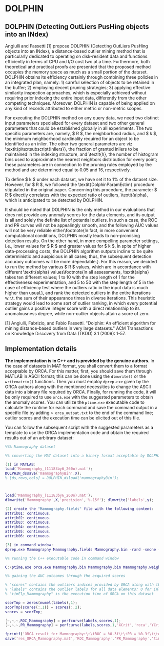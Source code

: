 # DOLPHIN

## DOLPHIN (Detecting OutLiers PusHing objects into an INdex)

Angiulli and Fassetti [1] propose DOLPHIN (Detecting OutLiers PusHing objects into an INdex), a distance-based outlier mining method that is particularly dedicated to operating on disk-resident data and functions efficiently in terms of CPU and I/O cost two at a time. Furthermore, both theoretical and practical proofs are presented that the proposed method occupies the memory space as much as a small portion of the dataset. DOLPHIN obtains its efficiency certainly through combining three policies in an integrated plan, namely: 1) careful selection of objects to be retained in the buffer; 2) employing decent pruning strategies; 3) applying effective similarity inspection approaches, which is especially achieved without requiring prior indexing the entire input data, differently from the other competing techniques. Moreover, DOLPHIN is capable of being applied on any kind of records attributed to either metric or non-metric scopes.

For executing the DOLPHIN method on any query data, we need two distinct input parameters specialized for every dataset and two other general parameters that could be established globally in all experiments. The two specific parameters are, namely, $ R $, the neighborhood radius, and $ k $, the minimum neighborhood cardinality required for an object to be identified as an inlier. The other two general parameters are viz \textit{p\textsubscript{inliers}}, the fraction of granted inliers to be maintained in the indexing structure, and \textit{h}, the number of histogram bins used to approximate the nearest neighbors distribution for every point; these parameters are in connection to the pruning rules employed by the method and are determined equal to 0.05 and 16, respectively.

To define $ k $ under each dataset, we have set it to 1\% of the dataset size. However, for $ R $, we followed the \textit{DolphinParamEstim} procedure stipulated in the original paper. Concerning this procedure, the parameter $ R $ directly correlates with the expected ratio of outliers, \textit{alpha}, which is anticipated to be detected by DOLPHIN.

It should be noted that DOLPHIN is the only method in our evaluations that does not provide any anomaly scores for the data elements, and its output is all and solely the definite list of potential outliers. In such a case, the ROC and PR curves will not be appealingly smooth, and the following AUC values will not be very reliable either\footnote{In fact, in more convenient computational conditions, DOLPHIN mostly leads to non-promising detection results. On the other hand, in more compelling parameter settings, i.e., lower values for $ R $ and greater values for $ k $, in spite of higher data-processing costs, the DOLPHIN algorithm outputs incline to be quite deterministic and auspicious in all cases; thus, the subsequent detection accuracy outcomes will be more dependable.}. For this reason, we decided to run the method by various $ R $ values, which are in accordance with different \textit{alpha} values\footnote{In all assessments, \textit{alpha} takes ten different values; 1 to 10 with the step length of 1 for the effectiveness experimentation, and 5 to 50 with the step length of 5 in the case of efficiency test where the outliers ratio in the input data is much higher than usual.}, and rank the detected outliers in the entire iterations w.r.t. the sum of their appearance times in diverse iterations. This heuristic strategy would lead to some sort of outlier ranking, in which every potential outlier gains a positive integer score with a direct relationship to its anomalousness degree, while non-outlier objects attain a score of zero.


[1] Angiulli, Fabrizio, and Fabio Fassetti. "Dolphin: An efficient algorithm for mining distance-based outliers in very large datasets." ACM Transactions on Knowledge Discovery from Data (TKDD) 3.1 (2009): 1-57.

## Implementation details

**The implementation is in C++ and is provided by the genuine authors**. In the case of datasets in MAT format, you shall convert them to a format acceptable by ORCA. For this matter, first, you should save them through MATLAB in ASCII format; this can be done using the `dlmwrite()` or the `writematrix()` functions. Then you must employ `dprep.exe` given by the ORCA authors along with the mentioned necessities to change the ASCII data into a binary file required by ORCA. Finally, for running the code, it will be only required to use `orca.exe` with the suggested parameters to obtain the anomaly scores. You can utilize the `ptime.exe` executable code to calculate the runtime for each command and save the command output in a specific file by adding `> orca_output.txt` to the end of the command line; outlier scores and the execution time can be elicited out of this file.

You can follow the subsequent script with the suggested parameters as a template to use the ORCA implementation code and obtain the required results out of an arbitrary dataset:

```matlab
%%% Mammography dataset

%% converting the MAT dataset into a binary format acceptable by DOLPHIN

(1) in MATLAB:
load('Mammography_(11183by6_260o).mat');
DOLPHIN_dssave('mammographyBin',X);
% [ds,rows,cols] = DOLPHIN_dsload('mammographyBin');



load('Mammography_(11183by6_260o).mat');
dlmwrite('Mammography',X,'precision','%.15f'); dlmwrite('labels',y);

(2) create the "Mammography.fields" file with the following content:
attrib01: continuous.
attrib02: continuous.
attrib03: continuous.
attrib04: continuous.
attrib05: continuous.
attrib06: continuous.

(3) in command window:
dprep.exe Mammography Mammography.fields Mammography.bin -rand -snone -cleanf

%% running the C++ executable code in command window

C:\ptime.exe orca.exe Mammography.bin Mammography.bin Mammography.weights -n 1397 > Mammography_ORCA.comOut

%% gaining the AUC outcomes through the acquired scores

% "scores" contains the outliers indices provided by ORCA along with the subsequent outlier scores
% "labels" contains the outlier labels for all data elements; 0 for inliers, and 1 for outliers
% "timElp_Mammography" is the execution time of ORCA on this dataset

scorTmp = zeros(numel(labels),1);
scorTmp(scores(:,1)) = scores(:,2);
scores = scorTmp;

[~,~,~,ROC_Mammography] = perfcurve(labels,scores,1);
[~,~,~,PR_Mammography] = perfcurve(labels,scores,1,'XCrit','reca','YCrit','prec');

fprintf('ORCA result for Mammography:\t\tROC = %0.3f\t\tPR = %0.3f\t\telpsTime = %0.3f sec\n\n',ROC_Mammography,PR_Mammography,timElp_Mammography);
save('res_ORCA_Mammography.mat','ROC_Mammography','PR_Mammography','timElp_Mammography');
```


